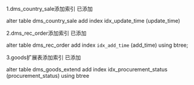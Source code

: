 1.dms_country_sale添加索引 已添加

alter table dms_country_sale   add index idx_update_time (update_time)

2.dms_rec_order添加索引 已添加

alter table dms_rec_order   add index `idx_add_time` (add_time) using btree;

3.goods扩展表添加索引  已添加

alter table dms_goods_extend
    add index idx_procurement_status (procurement_status) using btree


